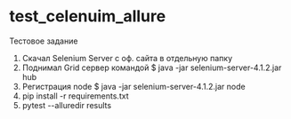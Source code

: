 # test_celenuim_allure
Тестовое задание</br>
1) Скачал Selenium Server с оф. сайта в отдельную папку
2) Поднимал Grid сервер командой  $ java -jar selenium-server-4.1.2.jar hub </br>
3) Регистрация node  $ java -jar selenium-server-4.1.2.jar node </br>
4) pip install -r requirements.txt
5) pytest --alluredir results

